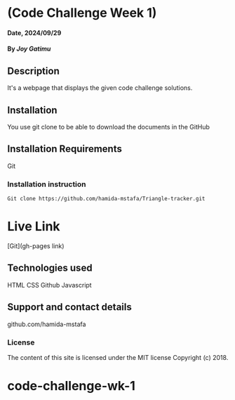 # (Code Challenge Week 1)

#### Date, 2024/09/29

#### By *Joy Gatimu*

## Description
It's a webpage that displays the given code challenge solutions.

## Installation
You use git clone to be able to download the documents in the GitHub

## Installation Requirements
Git

### Installation instruction
```
Git clone https://github.com/hamida-mstafa/Triangle-tracker.git

```

# Live Link
[Git](gh-pages link)

## Technologies used
HTML
CSS
Github
Javascript

## Support and contact details
github.com/hamida-mstafa

### License
The content of this site is licensed under the MIT license
Copyright (c) 2018.
# code-challenge-wk-1

